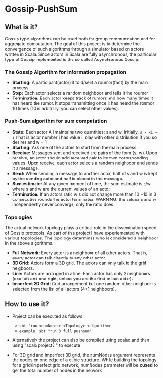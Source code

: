   Gossip-PushSum
========================

## What is it?

Gossip type algorithms can be used both for group communication and for aggregate computation. The goal of this project is to determine the convergence of such algorithms through a simulator based on actors written in Scala. Since actors in Scala are fully asynchronous, the particular type of Gossip implemented is the so called Asynchronous Gossip.

### The Gossip Algorithm for information propagation ###
* **Starting:** A participant(actor) it told/sent a roumor(fact) by the main
process
* **Step:** Each actor selects a random neighboor and tells it the roumor
* **Termination:** Each actor keeps track of rumors and how many times it has heard the rumor. It stops transmitting once it has heard the roumor 10 times (10 is arbitrary, you can select other values).

### Push-Sum algorithm for sum computation ###
* **State:** Each actor A i maintains two quantities: s and w. Initially, `s = xi = i` (that is actor number i has value i, play with other distribution if you so desire) and w = 1
* **Starting:** Ask one of the actors to start from the main process.
* **Receive:** Messages sent and received are pairs of the form (s, w). Upon receive, an actor should add received pair to its own corresponding values. Upon receive, each actor selects a random neighboor and sends it a message.
* **Send:** When sending a message to another actor, half of s and w is kept by the sending actor and half is placed in the message.
* **Sum estimate:** At any given moment of time, the sum estimate is s/w where s and w are the current values of an actor.
* **Termination:** If an actors ratio w s did not change more than 10 −10 in 3 consecutive rounds the actor terminates. WARNING: the values s and w independently never converge, only the ratio does.

### Topologies ###

The actual network topology plays a critical role in the dissemination speed of Gossip protocols. As part of this project I have experiemented with various topologies. The topology determines who is considered a neighboor in the above algorithms.
* **Full Network:** Every actor is a neighboor of all other actors. That is, every actor can talk directly to any other actor.
* **3D Grid:** Actors form a 3D grid. The actors can only talk to the grid neigboors.
* **Line:** Actors are arranged in a line. Each actor has only 2 neighboors (one left and one right, unless you are the first or last actor).
* **Imperfect 3D Grid:** Grid arrangement but one random other neighbor is selected from the list of all actors (4+1 neighboors).

## How to use it? ##

* Project can be executed as follows: 

  * `sbt "run <numNodes> <Topology> <algorithm>`
  * `example: sbt "run 3 full pushsum" `
  
* Alternatively the project can also be compiled using scalac and then using "scala project2 <numNodes> <Topology> <algorithm>" to execute 

* For 3D grid and Imperfect 3D grid, the numNodes argument represents the nodes on one edge of a cubic structure. While building the topology for a grid/imperfect grid network, numNodes parameter will be **cubed** to get the total number of nodes in the network
